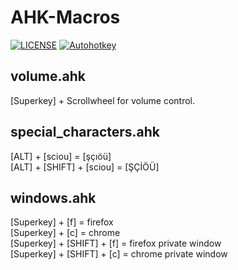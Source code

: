 # AHK-Macros

[![LICENSE](https://img.shields.io/badge/license-MIT-lightgrey.svg)](https://raw.githubusercontent.com/ckarakoc/AHK-Macros/main/LICENSE)
[![Autohotkey](https://img.shields.io/badge/autohotkey-%3E%3D%201.1.30.01-brightgreen)](https://www.autohotkey.com/)


## volume.ahk
[Superkey] + Scrollwheel for volume control.

## special_characters.ahk
[ALT] + [sciou] = [şçıöü] <br />
[ALT] + [SHIFT] + [sciou] = [ŞÇİÖÜ]

## windows.ahk
[Superkey] + [f] = firefox <br />
[Superkey] + [c] = chrome <br />
[Superkey] + [SHIFT] + [f] = firefox private window <br />
[Superkey] + [SHIFT] + [c] = chrome private window
